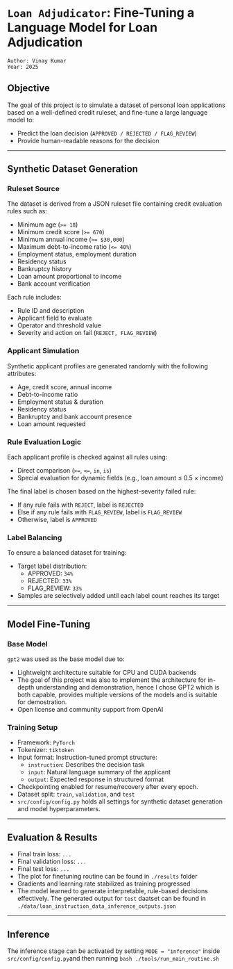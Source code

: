 # `Loan Adjudicator`: Fine-Tuning a Language Model for Loan Adjudication

```text
Author: Vinay Kumar
Year: 2025
```

## Objective

The goal of this project is to simulate a dataset of personal loan applications based on a well-defined credit ruleset, and fine-tune a large language model to:
- Predict the loan decision (`APPROVED / REJECTED / FLAG_REVIEW`)
- Provide human-readable reasons for the decision

---

## Synthetic Dataset Generation

### Ruleset Source

The dataset is derived from a JSON ruleset file containing credit evaluation rules such as:
- Minimum age (`>= 18`)
- Minimum credit score (`>= 670`)
- Minimum annual income (`>= $30,000`)
- Maximum debt-to-income ratio (`<= 40%`)
- Employment status, employment duration
- Residency status
- Bankruptcy history
- Loan amount proportional to income
- Bank account verification

Each rule includes:
- Rule ID and description
- Applicant field to evaluate
- Operator and threshold value
- Severity and action on fail (`REJECT, FLAG_REVIEW`)

### Applicant Simulation

Synthetic applicant profiles are generated randomly with the following attributes:
- Age, credit score, annual income
- Debt-to-income ratio
- Employment status & duration
- Residency status
- Bankruptcy and bank account presence
- Loan amount requested

### Rule Evaluation Logic

Each applicant profile is checked against all rules using:
- Direct comparison (`>=`, `<=`, `in`, `is`)
- Special evaluation for dynamic fields (e.g., loan amount ≤ 0.5 × income)

The final label is chosen based on the highest-severity failed rule:
- If any rule fails with `REJECT`, label is `REJECTED`
- Else if any rule fails with `FLAG_REVIEW`, label is `FLAG_REVIEW`
- Otherwise, label is `APPROVED`

### Label Balancing

To ensure a balanced dataset for training:
- Target label distribution: 
  - APPROVED: `34%`
  - REJECTED: `33%`
  - FLAG_REVIEW: `33%`
- Samples are selectively added until each label count reaches its target

---

## Model Fine-Tuning

### Base Model

`gpt2` was used as the base model due to:
- Lightweight architecture suitable for CPU and CUDA backends
- The goal of this project was also to implement the architecture for in-depth understanding and demonstration, hence I chose GPT2 which is both capable, provides multiple versions of the models and is suitable for demostration.
- Open license and community support from OpenAI

### Training Setup

- Framework: `PyTorch` 
- Tokenizer: `tiktoken`
- Input format: Instruction-tuned prompt structure:
  - `instruction`: Describes the decision task
  - `input`: Natural language summary of the applicant
  - `output`: Expected response in structured format
- Checkpointing enabled for resume/recovery after every epoch.
- Dataset split: `train`, `validation`, and `test`
- `src/config/config.py` holds all settings for synthetic dataset generation and model hyperparameters.

---

## Evaluation & Results

- Final train loss: `...`
- Final validation loss: `...`
- Final test loss: `...`
- The plot for finetuning routine can be found in `./results` folder
- Gradients and learning rate stabilized as training progressed
- The model learned to generate interpretable, rule-based decisions effectively. The generated output for `test` daatset can be found in `./data/loan_instruction_data_inference_outputs.json`

---

## Inference
The inference stage can be activated by setting `MODE = "inference"` inside `src/config/config.py`and then running `bash ./tools/run_main_routine.sh`